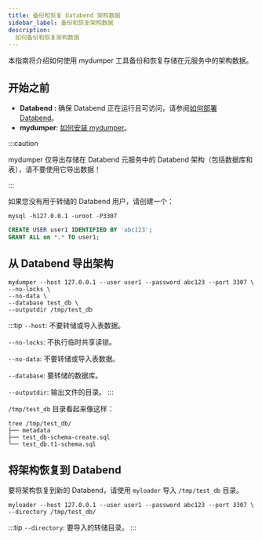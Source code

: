 ```yaml
---
title: 备份和恢复 Databend 架构数据
sidebar_label: 备份和恢复架构数据
description:
  如何备份和恢复架构数据
---
```


本指南将介绍如何使用 mydumper 工具备份和恢复存储在元服务中的架构数据。

## 开始之前

* **Databend :** 确保 Databend 正在运行且可访问，请参阅[如何部署 Databend](/guides/deploy)。
* **mydumper**: [如何安装 mydumper](https://github.com/mydumper/mydumper)。

:::caution

mydumper 仅导出存储在 Databend 元服务中的 Databend 架构（包括数据库和表），请不要使用它导出数据！

:::

如果您没有用于转储的 Databend 用户，请创建一个：

```shell
mysql -h127.0.0.1 -uroot -P3307
```

```sql
CREATE USER user1 IDENTIFIED BY 'abc123';
GRANT ALL on *.* TO user1;
```

## 从 Databend 导出架构

```shell
mydumper --host 127.0.0.1 --user user1 --password abc123 --port 3307 \
--no-locks \
--no-data \
--database test_db \
--outputdir /tmp/test_db
```

:::tip
`--host`: 不要转储或导入表数据。

`--no-locks`: 不执行临时共享读锁。

`--no-data`: 不要转储或导入表数据。

`--database`: 要转储的数据库。

`--outputdir`: 输出文件的目录。
:::

`/tmp/test_db` 目录看起来像这样：
```shell
tree /tmp/test_db/ 
├── metadata
├── test_db-schema-create.sql
└── test_db.t1-schema.sql
```

## 将架构恢复到 Databend

要将架构恢复到新的 Databend，请使用 `myloader` 导入 `/tmp/test_db` 目录。

```shell
myloader --host 127.0.0.1 --user user1 --password abc123 --port 3307 \
--directory /tmp/test_db/
```
:::tip
`--directory`: 要导入的转储目录。
:::